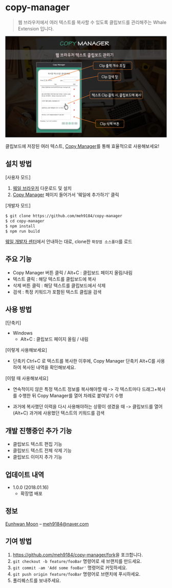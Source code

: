 # copy-manager
> 웹 브라우저에서 여러 텍스트를 복사할 수 있도록 클립보드를 관리해주는 Whale Extension 입니다.

<img src="./screenshots/screenshot_1.png" alt="Copy Manager"/> 

클립보드에 저장된 여러 텍스트, [Copy Manager](https://store.whale.naver.com/detail/kaimiajcapodfiigpgglolbnbhpmopjo)를 통해 효율적으로 사용해보세요!

## 설치 방법

[사용자 모드]
1. [웨일 브라우저](https://whale.naver.com) 다운로드 및 설치
2. [Copy Manager](https://store.whale.naver.com/detail/kaimiajcapodfiigpgglolbnbhpmopjo) 페이지 들어가서 '웨일에 추가하기' 클릭

[개발자 모드]

```
$ git clone https://github.com/meh9184/copy-manager
$ cd copy-manager
$ npm install
$ npm run build
```

[웨일 개발자 센터](https://developers.whale.naver.com/tutorials/debugging/)에서 안내하는 대로, clone한 `확장앱 소스폴더`를 로드


## 주요 기능
- Copy Manager 버튼 클릭 / Alt+C : 클립보드 페이지 올림/내림
- 텍스트 클릭 : 해당 텍스트를 클립보드에 복사
- 삭제 버튼 클릭 : 해당 텍스트를 클립보드에서 삭제
- 검색 : 특정 키워드가 포함된 텍스트 클립을 검색


## 사용 방법

[단축키]
- Windows
  - Alt+C : 클립보드 페이지 올림 / 내림 


[이렇게 사용해보세요]
- 단축키 Ctrl+C 로 텍스트를 복사한 이후에, Copy Manager 단축키 Alt+C를 사용하여 복사된 내역을 확인해보세요.


[이럴 때 사용해보세요]
- 연속적이지 않은 특정 텍스트 정보를 복사해야할 때
  -> 각 텍스트마다 드래그+복사를 수행한 뒤 Copy Manager를 열어 차례로 붙여넣기 수행

- 과거에 복사했던 이력을 다시 사용해야하는 상황이 생겼을 때
  -> 클립보드를 열어 (Alt+C) 과거에 사용했던 텍스트의 키워드를 검색 


## 개발 진행중인 추가 기능
- 클립보드 텍스트 편집 기능
- 클립보드 텍스트 전체 삭제 기능
- 클립보드 이미지 추가 기능


## 업데이트 내역

* 1.0.0 (2018.01.16)  
    * 확장앱 배포  


## 정보

[Eunhwan Moon](https://github.com/meh9184) – meh9184@naver.com



## 기여 방법

1. <https://github.com/meh9184/copy-manager/fork>을 포크합니다.
2. `git checkout -b feature/fooBar` 명령어로 새 브랜치를 만드세요.
3. `git commit -am 'Add some fooBar'` 명령어로 커밋하세요.
4. `git push origin feature/fooBar` 명령어로 브랜치에 푸시하세요. 
5. 풀리퀘스트를 보내주세요.

<!-- Markdown link & img dfn's -->
[npm-image]: https://img.shields.io/npm/v/datadog-metrics.svg?style=flat-square
[npm-url]: https://npmjs.org/package/datadog-metrics
[npm-downloads]: https://img.shields.io/npm/dm/datadog-metrics.svg?style=flat-square
[travis-image]: https://img.shields.io/travis/dbader/node-datadog-metrics/master.svg?style=flat-square
[travis-url]: https://travis-ci.org/dbader/node-datadog-metrics
[wiki]: https://github.com/yourname/yourproject/wiki
